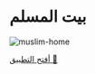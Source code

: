 # بيت المسلم
![muslim-home](https://mszakii.github.io/muslim-home/asset/banner.png)

[أفتح التطبيق 💐](https://mszakii.github.io/muslim-home/asset)
